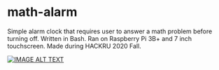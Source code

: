 # math-alarm

Simple alarm clock that requires user to answer a math problem before turning off.
Written in Bash. Ran on Raspberry Pi 3B+ and 7 inch touchscreen. Made during HACKRU 2020 Fall.

[![IMAGE ALT TEXT](http://img.youtube.com/vi/rW7gIuiaJMo/0.jpg)](http://www.youtube.com/watch?v=rW7gIuiaJMo "Math-Alarm Demo")
